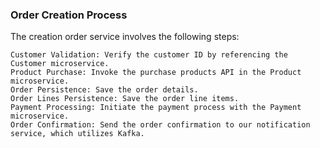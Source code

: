 ### **Order Creation Process**

The creation order service involves the following steps:

    Customer Validation: Verify the customer ID by referencing the Customer microservice.
    Product Purchase: Invoke the purchase products API in the Product microservice.
    Order Persistence: Save the order details.
    Order Lines Persistence: Save the order line items.
    Payment Processing: Initiate the payment process with the Payment microservice.
    Order Confirmation: Send the order confirmation to our notification service, which utilizes Kafka.

